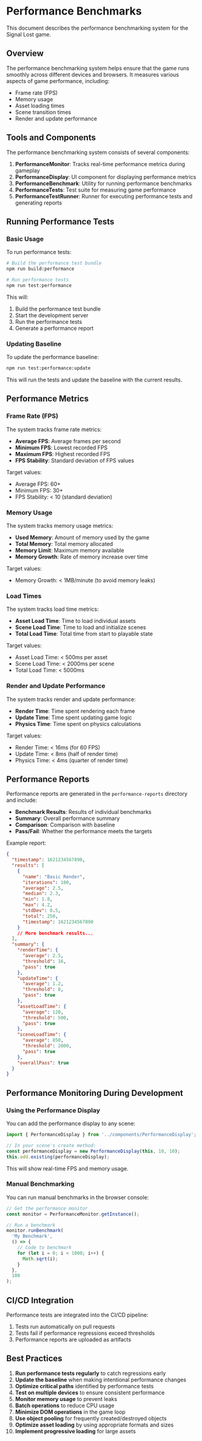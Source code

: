 # Performance Benchmarks

This document describes the performance benchmarking system for the Signal Lost game.

## Overview

The performance benchmarking system helps ensure that the game runs smoothly across different devices and browsers. It measures various aspects of game performance, including:

- Frame rate (FPS)
- Memory usage
- Asset loading times
- Scene transition times
- Render and update performance

## Tools and Components

The performance benchmarking system consists of several components:

1. **PerformanceMonitor**: Tracks real-time performance metrics during gameplay
2. **PerformanceDisplay**: UI component for displaying performance metrics
3. **PerformanceBenchmark**: Utility for running performance benchmarks
4. **PerformanceTests**: Test suite for measuring game performance
5. **PerformanceTestRunner**: Runner for executing performance tests and generating reports

## Running Performance Tests

### Basic Usage

To run performance tests:

```bash
# Build the performance test bundle
npm run build:performance

# Run performance tests
npm run test:performance
```

This will:

1. Build the performance test bundle
2. Start the development server
3. Run the performance tests
4. Generate a performance report

### Updating Baseline

To update the performance baseline:

```bash
npm run test:performance:update
```

This will run the tests and update the baseline with the current results.

## Performance Metrics

### Frame Rate (FPS)

The system tracks frame rate metrics:

- **Average FPS**: Average frames per second
- **Minimum FPS**: Lowest recorded FPS
- **Maximum FPS**: Highest recorded FPS
- **FPS Stability**: Standard deviation of FPS values

Target values:

- Average FPS: 60+
- Minimum FPS: 30+
- FPS Stability: < 10 (standard deviation)

### Memory Usage

The system tracks memory usage metrics:

- **Used Memory**: Amount of memory used by the game
- **Total Memory**: Total memory allocated
- **Memory Limit**: Maximum memory available
- **Memory Growth**: Rate of memory increase over time

Target values:

- Memory Growth: < 1MB/minute (to avoid memory leaks)

### Load Times

The system tracks load time metrics:

- **Asset Load Time**: Time to load individual assets
- **Scene Load Time**: Time to load and initialize scenes
- **Total Load Time**: Total time from start to playable state

Target values:

- Asset Load Time: < 500ms per asset
- Scene Load Time: < 2000ms per scene
- Total Load Time: < 5000ms

### Render and Update Performance

The system tracks render and update performance:

- **Render Time**: Time spent rendering each frame
- **Update Time**: Time spent updating game logic
- **Physics Time**: Time spent on physics calculations

Target values:

- Render Time: < 16ms (for 60 FPS)
- Update Time: < 8ms (half of render time)
- Physics Time: < 4ms (quarter of render time)

## Performance Reports

Performance reports are generated in the `performance-reports` directory and include:

- **Benchmark Results**: Results of individual benchmarks
- **Summary**: Overall performance summary
- **Comparison**: Comparison with baseline
- **Pass/Fail**: Whether the performance meets the targets

Example report:

```json
{
  "timestamp": 1621234567890,
  "results": [
    {
      "name": "Basic Render",
      "iterations": 100,
      "average": 2.5,
      "median": 2.3,
      "min": 1.8,
      "max": 4.2,
      "stdDev": 0.5,
      "total": 250,
      "timestamp": 1621234567890
    }
    // More benchmark results...
  ],
  "summary": {
    "renderTime": {
      "average": 2.5,
      "threshold": 16,
      "pass": true
    },
    "updateTime": {
      "average": 1.2,
      "threshold": 8,
      "pass": true
    },
    "assetLoadTime": {
      "average": 120,
      "threshold": 500,
      "pass": true
    },
    "sceneLoadTime": {
      "average": 850,
      "threshold": 2000,
      "pass": true
    },
    "overallPass": true
  }
}
```

## Performance Monitoring During Development

### Using the Performance Display

You can add the performance display to any scene:

```typescript
import { PerformanceDisplay } from '../components/PerformanceDisplay';

// In your scene's create method:
const performanceDisplay = new PerformanceDisplay(this, 10, 10);
this.add.existing(performanceDisplay);
```

This will show real-time FPS and memory usage.

### Manual Benchmarking

You can run manual benchmarks in the browser console:

```javascript
// Get the performance monitor
const monitor = PerformanceMonitor.getInstance();

// Run a benchmark
monitor.runBenchmark(
  'My Benchmark',
  () => {
    // Code to benchmark
    for (let i = 0; i < 1000; i++) {
      Math.sqrt(i);
    }
  },
  100
);
```

## CI/CD Integration

Performance tests are integrated into the CI/CD pipeline:

1. Tests run automatically on pull requests
2. Tests fail if performance regressions exceed thresholds
3. Performance reports are uploaded as artifacts

## Best Practices

1. **Run performance tests regularly** to catch regressions early
2. **Update the baseline** when making intentional performance changes
3. **Optimize critical paths** identified by performance tests
4. **Test on multiple devices** to ensure consistent performance
5. **Monitor memory usage** to prevent leaks
6. **Batch operations** to reduce CPU usage
7. **Minimize DOM operations** in the game loop
8. **Use object pooling** for frequently created/destroyed objects
9. **Optimize asset loading** by using appropriate formats and sizes
10. **Implement progressive loading** for large assets
